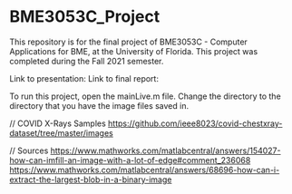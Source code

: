 # BME3053C_Project

This repository is for the final project of BME3053C - Computer Applications for BME, at the University of Florida. This project was completed during the Fall 2021 semester. 

Link to presentation:
Link to final report:

To run this project, open the mainLive.m file. Change the directory to the directory that you have the image files saved in.

// COVID X-Rays Samples
https://github.com/ieee8023/covid-chestxray-dataset/tree/master/images


// Sources
https://www.mathworks.com/matlabcentral/answers/154027-how-can-imfill-an-image-with-a-lot-of-edge#comment_236068
https://www.mathworks.com/matlabcentral/answers/68696-how-can-i-extract-the-largest-blob-in-a-binary-image


